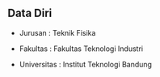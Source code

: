 ## Data Diri

* Jurusan : Teknik Fisika

* Fakultas : Fakultas Teknologi Industri

* Universitas : Institut Teknologi Bandung

